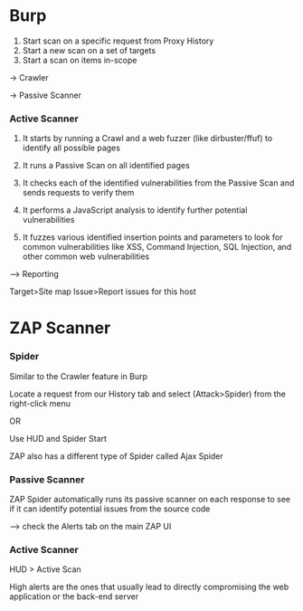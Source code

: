 # Burp

1) Start scan on a specific request from Proxy History
2) Start a new scan on a set of targets
3) Start a scan on items in-scope

-> Crawler

-> Passive Scanner

### Active Scanner

1. It starts by running a Crawl and a web fuzzer (like dirbuster/ffuf) to identify all possible pages

2. It runs a Passive Scan on all identified pages

3. It checks each of the identified vulnerabilities from the Passive Scan and sends requests to verify them

4. It performs a JavaScript analysis to identify further potential vulnerabilities

5. It fuzzes various identified insertion points and parameters to look for common vulnerabilities like XSS, Command Injection, SQL Injection, and other common web vulnerabilities

--> Reporting

Target>Site map
Issue>Report issues for this host

# ZAP Scanner

### Spider
Similar to the Crawler feature in Burp

Locate a request from our History tab and select (Attack>Spider) from the right-click menu

OR

Use HUD and Spider Start

ZAP also has a different type of Spider called Ajax Spider

### Passive Scanner

ZAP Spider automatically runs its passive scanner on each response to see if it can identify potential issues from the source code

--> check the Alerts tab on the main ZAP UI 

### Active Scanner

HUD > Active Scan

High alerts are the ones that usually lead to directly compromising the web application or the back-end server

